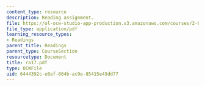 ```yaml
---
content_type: resource
description: Reading assignment.
file: https://ol-ocw-studio-app-production.s3.amazonaws.com/courses/2-002-mechanics-and-materials-ii-spring-2004/6444392ce0af864bac9e85415e49dd77_ra17.pdf
file_type: application/pdf
learning_resource_types:
- Readings
parent_title: Readings
parent_type: CourseSection
resourcetype: Document
title: ra17.pdf
type: OCWFile
uid: 6444392c-e0af-864b-ac9e-85415e49dd77
---
```

